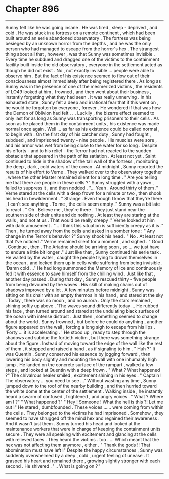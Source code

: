 
# Chapter 896


---

Sunny felt like he was going insane .
He was tired , sleep - deprived , and cold . He was stuck in a fortress on a remote continent , which had been built around an eerie abandoned observatory . The fortress was being besieged by an unknown horror from the depths , and he was the only person who had managed to escape from the horror's hex .
The strangest thing about all that , however , was that Sunny was sometimes invisible . Every time he subdued and dragged one of the victims to the containment facility built inside the old observatory , everyone in the settlement acted as though he did not exist .
No , not exactly invisible ... people were able to observe him . But the fact of his existence seemed to flow out of their consciousness almost immediately after being registered there . As long as Sunny was in the presence of one of the mesmerized victims , the residents of LO49 looked at him , frowned , and then went about their business , instantly forgetting what they had seen . It was really unnerving .
In his exhausted state , Sunny felt a deep and irrational fear that if this went on , he would be forgotten by everyone , forever .
He wondered if that was how the Demon of Oblivion had felt .
... Luckily , the bizarre effect seemed to only last for as long as Sunny was transporting prisoners to their cells . As soon as he placed them in the containment units , his existence was made normal once again . Well ... as far as his existence could be called normal , to begin with .
On the first day of his catcher duty , Sunny had fought , subdued , and imprisoned twenty - nine people . His muscles were sore , and his armor was wet from being close to the water for so long . Despite his efforts - and to his relief - the Terror had not reacted to the sudden obstacle that appeared in the path of its satiation . At least not yet .
Saint continued to hide in the shadow of the tall wall of the fortress , monitoring the deep , dark , cold waters of the ocean .
At midnight , Sunny reported the results of his effort to Verne . They walked over to the observatory together , where the other Master remained silent for a long time .
" Are you telling me that there are people in these cells ?"
Sunny struggled with a yawn , failed to suppress it , and then nodded .
"... Yeah . Around thirty of them ."
Verne stared at the cells with a deep frown for a minute or two , then shook his head in bewilderment .
" Strange . Even though I know that they're there , I can't see anything . To me , the cells seem empty ."
Sunny was a bit late to react .
" Oh . Believe me , they're there . They just stand near the southern side of their units and do nothing . At least they are staring at the walls , and not at us . That would be really creepy ."
Verne looked at him with dark amusement .
"... I think this situation is sufficiently creepy as it is ."
Then , he turned away from the cells and asked in a somber tone :
" Any change in the Terror's behavior ?"
Sunny shook his head .
" No . At least not that I've noticed ."
Verne remained silent for a moment , and sighed .
" Good . Continue , then . The Ariadne should be arriving soon , so ... we just have to endure a little bit longer ."
Just like that , Sunny continued his eerie task . He waited by the water , caught the people trying to drown themselves in the ocean , and locked them up in cells while suffering from being invisible .
'Damn cold ..."
He had long summoned the Memory of Ice and continuously fed it with essence to save himself from the chilling wind .
Just like that , another day passed . During that day , Sunny rescued thirty - five people from being devoured by the waves . His skill of making chains out of shadows improved by a lot .
A few minutes before midnight , Sunny was sitting on his chair with an empty thermos in his hand , and stared at the sky . Today , there was no moon , and no aurora . Only the stars remained , shining softly up above .
'The waves sound differently today ...
He rubbed his face , then turned around and stared at the undulating black surface of the ocean with intense distrust .
Just then , something seemed to change about the world . Sunny frowned , but before he could do anything , another figure appeared on the wall , forcing a long sigh to escape from his lips .
'Forty ... it is accelerating . '
He stood up , ready to step through the shadows and subdue the fortieth victim , but there was something strange about the figure . Instead of moving toward the edge of the wall like the rest of them , it stopped and raised a hand , as if signaling to him .
" Huh ?"
It was Quentin .
Sunny conserved his essence by jogging forward , then lowering his body slightly and mounting the wall with one inhumanly high jump . He landed on the concrete surface of the rampart , walked a few steps , and looked at Quentin with a deep frown .
" What ? What happened ?"
The chivalrous healer smiled , excitement shining in his eyes .
" Captain ! The observatory ... you need to see ..."
Without wasting any time , Sunny jumped down to the roof of the nearby building , and then hurried toward the white dome at the center of the settlement . Walking inside , he instantly heard a swarm of confused , frightened , and angry voices .
" What ? Where am I ?"
" What happened ?"
" Hey ! Someone ! What the hell is this ?! Let me out !"
He stared , dumbfounded .
These voices ...... were coming from within the cells . They belonged to the victims he had imprisoned . Somehow , they seemed to have shrugged off the mind hex and regained their awareness .
And it wasn't just them .
Sunny turned his head and looked at the maintenance workers that were in charge of keeping the containment units secure . They were all speaking with excitement and glancing at the cells with relieved faces . They heard the victims . too .
... Which meant that the hex was not affecting them anymore , either .
" Thank the gods !! That abomination must have left !"
Despite the happy circumstances , Sunny was suddenly overwhelmed by a deep , cold , urgent feeling of unease . It grasped his heart and remained there , growing slightly stronger with each second .
He shivered .
' .. What is going on ? '

---

